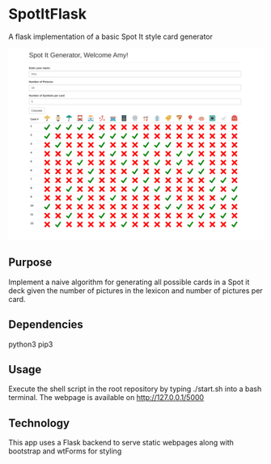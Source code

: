 # SpotItFlask
A flask implementation of a basic Spot It style card generator

![Demo of Spot It Generator](images/Generator.png)
## Purpose
Implement a naive algorithm for generating all possible cards in a Spot it deck
given the number of pictures in the lexicon and number of pictures per card.

## Dependencies
python3 
pip3

## Usage
Execute the shell script in the root repository by typing ./start.sh into a bash terminal.
The webpage is available on http://127.0.0.1/5000

## Technology
This app uses a Flask backend to serve static webpages along with bootstrap and wtForms for styling

